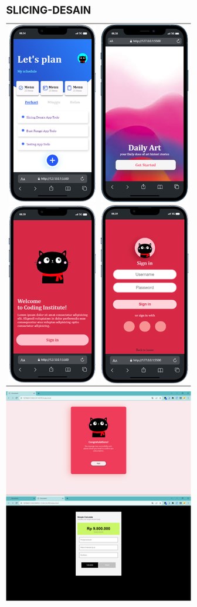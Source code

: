 # SLICING-DESAIN
<table align="center">
    <tr>
        <td>
            <img src="todo-app.png"/>
        </td>
        <td>
            <img src="mobile2.png"/>
        </td>
    </tr>
    <tr>
        <td>
            <img src="mobile1a.png" alt="">
        </td>
        <td>
            <img src="mobile1b.png" alt="">
        </td>
    </tr>
</table>

![slicing-desain](https://github.com/ENONGLOSKER/SLICING-DESAIN/blob/master/scrennshot1.png?raw=true)
![slicing-desain](https://github.com/ENONGLOSKER/SLICING-DESAIN/blob/master/scrennshot2.png?raw=true)

